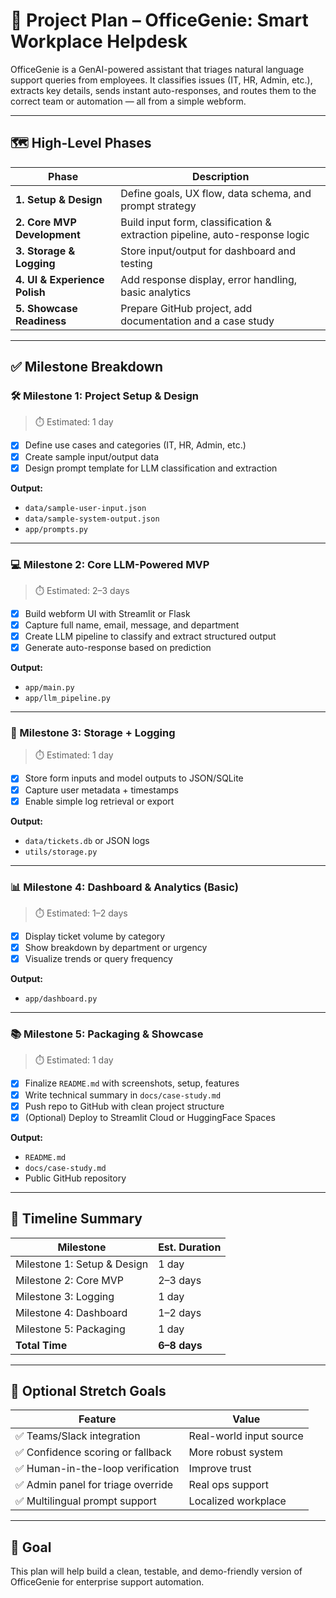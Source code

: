 # 📌 Project Plan – OfficeGenie: Smart Workplace Helpdesk

OfficeGenie is a GenAI-powered assistant that triages natural language support queries from employees. It classifies issues (IT, HR, Admin, etc.), extracts key details, sends instant auto-responses, and routes them to the correct team or automation — all from a simple webform.

---

## 🗺️ High-Level Phases

| Phase | Description |
|-------|-------------|
| **1. Setup & Design**         | Define goals, UX flow, data schema, and prompt strategy |
| **2. Core MVP Development**   | Build input form, classification & extraction pipeline, auto-response logic |
| **3. Storage & Logging**      | Store input/output for dashboard and testing |
| **4. UI & Experience Polish** | Add response display, error handling, basic analytics |
| **5. Showcase Readiness**     | Prepare GitHub project, add documentation and a case study |

---

## ✅ Milestone Breakdown

### 🛠️ Milestone 1: Project Setup & Design
> ⏱️ Estimated: 1 day

- [x] Define use cases and categories (IT, HR, Admin, etc.)
- [x] Create sample input/output data
- [x] Design prompt template for LLM classification and extraction

**Output:**
- `data/sample-user-input.json`
- `data/sample-system-output.json`
- `app/prompts.py`

---

### 💻 Milestone 2: Core LLM-Powered MVP
> ⏱️ Estimated: 2–3 days

- [x] Build webform UI with Streamlit or Flask
- [x] Capture full name, email, message, and department
- [x] Create LLM pipeline to classify and extract structured output
- [x] Generate auto-response based on prediction

**Output:**
- `app/main.py`
- `app/llm_pipeline.py`

---

### 🧾 Milestone 3: Storage + Logging
> ⏱️ Estimated: 1 day

- [x] Store form inputs and model outputs to JSON/SQLite
- [x] Capture user metadata + timestamps
- [x] Enable simple log retrieval or export

**Output:**
- `data/tickets.db` or JSON logs
- `utils/storage.py`

---

### 📊 Milestone 4: Dashboard & Analytics (Basic)
> ⏱️ Estimated: 1–2 days

- [x] Display ticket volume by category
- [x] Show breakdown by department or urgency
- [x] Visualize trends or query frequency

**Output:**
- `app/dashboard.py`

---

### 📚 Milestone 5: Packaging & Showcase
> ⏱️ Estimated: 1 day

- [x] Finalize `README.md` with screenshots, setup, features
- [x] Write technical summary in `docs/case-study.md`
- [x] Push repo to GitHub with clean project structure
- [x] (Optional) Deploy to Streamlit Cloud or HuggingFace Spaces

**Output:**
- `README.md`
- `docs/case-study.md`
- Public GitHub repository

---

## 📆 Timeline Summary

| Milestone                        | Est. Duration |
|----------------------------------|---------------|
| Milestone 1: Setup & Design      | 1 day         |
| Milestone 2: Core MVP            | 2–3 days      |
| Milestone 3: Logging             | 1 day         |
| Milestone 4: Dashboard           | 1–2 days      |
| Milestone 5: Packaging           | 1 day         |
| **Total Time**                   | **6–8 days**  |

---

## 🔄 Optional Stretch Goals

| Feature | Value |
|--------|-------|
| ✅ Teams/Slack integration | Real-world input source |
| ✅ Confidence scoring or fallback | More robust system |
| ✅ Human-in-the-loop verification | Improve trust |
| ✅ Admin panel for triage override | Real ops support |
| ✅ Multilingual prompt support | Localized workplace |

---

## 🚀 Goal

This plan will help build a clean, testable, and demo-friendly version of OfficeGenie for enterprise support automation.
